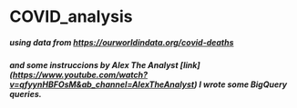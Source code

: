 # COVID_analysis
##### using data from https://ourworldindata.org/covid-deaths 
##### and some instruccions  by Alex The Analyst [link] (https://www.youtube.com/watch?v=qfyynHBFOsM&ab_channel=AlexTheAnalyst) I wrote some BigQuery queries.





